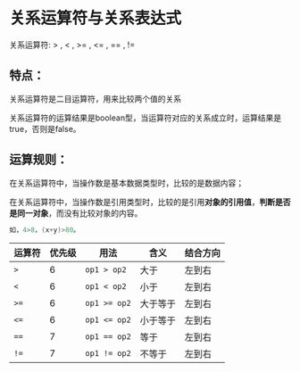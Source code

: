 # 关系运算符与关系表达式

关系运算符:    > , <  ,  >= , <= , ==  , !=

## 特点：

关系运算符是二目运算符，用来比较两个值的关系



关系运算符的运算结果是boolean型，当运算符对应的关系成立时，运算结果是true，否则是false。

## 运算规则：

在关系运算符中，当操作数是基本数据类型时，比较的是数据内容；

在关系运算符中，当操作数是引用类型时，比较的是引用**对象的引用值**，**判断是否是同一对象**，而没有比较对象的内容。

```java
如，4>8，(x+y)>80。
```

| 运算符 | 优先级 | 用法         | 含义     | 结合方向 |
| ------ | ------ | ------------ | -------- | -------- |
| `>`    | 6      | `op1 > op2`  | 大于     | 左到右   |
| `<`    | 6      | `op1 < op2`  | 小于     | 左到右   |
| `>=`   | 6      | `op1 >= op2` | 大于等于 | 左到右   |
| `<=`   | 6      | `op1 <= op2` | 小于等于 | 左到右   |
| `==`   | 7      | `op1 == op2` | 等于     | 左到右   |
| `!=`   | 7      | `op1 != op2` | 不等于   | 左到右   |

